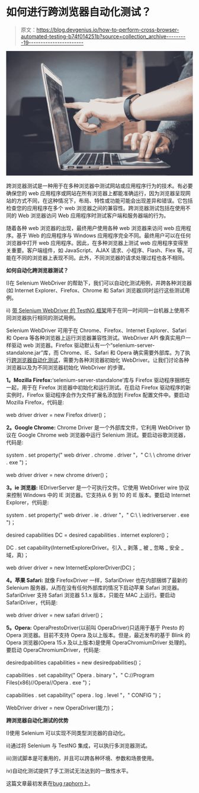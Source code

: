# 如何进行跨浏览器自动化测试？

> 原文：<https://blog.devgenius.io/how-to-perform-cross-browser-automated-testing-b74f014251b?source=collection_archive---------19----------------------->

![](img/57e325d03f20678b0c81cbb58c0f0d36.png)

跨浏览器测试是一种用于在多种浏览器中测试网站或应用程序行为的技术。有必要确保您的 web 应用程序或网站在所有浏览器上都能准确运行，因为浏览器呈现网站的方式不同，在这种情况下，布局、特性或功能可能会出现差异和错误。它包括检查您的应用程序在多个 web 浏览器之间的兼容性。跨浏览器测试包括在使用不同的 Web 浏览器访问 Web 应用程序时测试客户端和服务器端的行为。

随着各种 web 浏览器的出现，最终用户使用各种 web 浏览器来访问 web 应用程序。基于 Web 的应用程序与 Windows 应用程序完全不同。最终用户可以在任何浏览器中打开 web 应用程序。因此，在多种浏览器上测试 web 应用程序变得至关重要。客户端组件，如 JavaScript、AJAX 请求、小程序、Flash、Flex 等。可能在不同的浏览器上表现不同。此外，不同浏览器的请求处理过程也各不相同。

**如何自动化跨浏览器测试？**

I)在 Selenium WebDriver 的帮助下，我们可以自动化测试用例，并跨各种浏览器(如 Internet Explorer、Firefox、Chrome 和 Safari 浏览器)同时运行这些测试用例。

ii) [带 Selenium WebDriver 的 TestNG 框架](https://www.bugraptors.com/blog/introduction-testng-framework-benefits-junit-framework)用于在同一时间同一台机器上使用不同浏览器执行相同的测试用例。

Selenium WebDriver 可用于在 Chrome、Firefox、Internet Explorer、Safari 和 Opera 等各种浏览器上运行浏览器兼容性测试。WebDriver API 像真实用户一样驱动 web 浏览器。Firefox 驱动默认有一个“selenium-server-standalone.jar”库，而 Chrome、IE、Safari 和 Opera 确实需要外部库。为了执行[跨浏览器自动化测试](https://www.bugraptors.com/automation-testing-services.php)，需要为各种浏览器初始化 WebDriver。让我们讨论各种浏览器以及为不同浏览器初始化 WebDriver 的步骤。

**1。Mozilla Firefox:**‘selenium-server-standalone’库与 Firefox 驱动程序捆绑在一起，用于在 Firefox 浏览器中初始化和运行测试。在启动 Firefox 驱动程序的新实例时，Firefox 驱动程序会作为文件扩展名添加到 Firefox 配置文件中。要启动 Mozilla Firefox，代码是:

web driver driver = new Firefox driver()；

**2。Google Chrome:** Chrome Driver 是一个外部库文件，它利用 WebDriver 协议在 Google Chrome web 浏览器中运行 Selenium 测试。要启动谷歌浏览器，代码是:

system . set property(" web driver . chrome . driver "，" C:\ \ chrome driver . exe ")；

web driver driver = new chrome driver()；

**3。ie 浏览器:** IEDriverServer 是一个可执行文件。它使用 WebDriver wire 协议来控制 Windows 中的 IE 浏览器。它支持从 6 到 10 的 IE 版本。要启动 Internet Explorer，代码是:

system . set property(" web driver . ie . driver "，" C:\ \ iedriverserver . exe ")；

desired capabilities DC = desired capabilities . internet explorer()；

DC . set capability(InternetExplorerDriver。引入 _ 剥落 _ 被 _ 忽略 _ 安全 _ 域，真)；

web driver driver = new InternetExplorerDriver(DC)；

**4。苹果 Safari:** 就像 FirefoxDriver 一样，SafariDriver 也在内部捆绑了最新的 Selenium 服务器，从而在没有任何外部库的情况下启动苹果 Safari 浏览器。SafariDriver 支持 Safari 浏览器 5.1.x 版本，只能在 MAC 上运行。要启动 SafariDriver，代码是:

web driver driver = new safari driver()；

**5。Opera:** OperaPrestoDriver(以前叫 OperaDriver)只适用于基于 Presto 的 Opera 浏览器。目前不支持 Opera 及以上版本。但是，最近发布的基于 Blink 的 Opera 浏览器(Opera 15.x 及以上版本)是使用 OperaChromiumDriver 处理的。要启动 OperaChromiumDriver，代码是:

desiredpabilities capabilities = new desiredpabilities()；

capabilities . set capability(" Opera . binary "，" C://Program Files(x86)//Opera//Opera . exe ")；

capabilities . set capability(" opera . log . level "，" CONFIG ")；

WebDriver driver = new OperaDriver(能力)；

**跨浏览器自动化测试的优势**

I)使用 Selenium 可以实现不同类型浏览器的自动化。

ii)通过将 Selenium 与 TestNG 集成，可以执行多浏览器测试。

iii)测试脚本是可重用的，并且可以跨各种环境、参数和场景使用。

iv)自动化测试提供了手工测试无法达到的一致性水平。

这篇文章最初发表在[bug raphorn](https://www.bugraptors.com/blog/cross-browser-automation-testing-perform)上。
